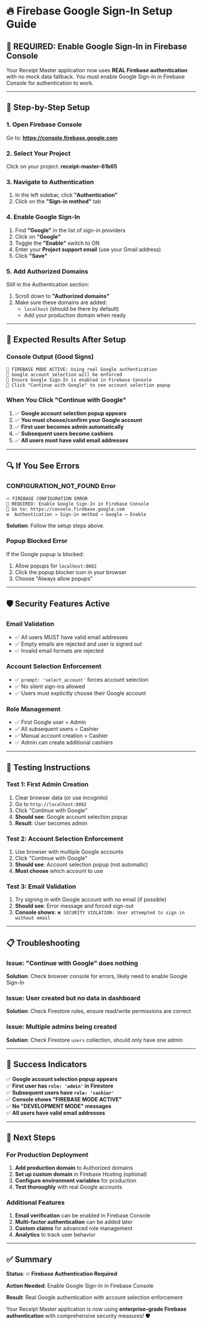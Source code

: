 # 🔥 Firebase Google Sign-In Setup Guide

## 🚨 **REQUIRED: Enable Google Sign-In in Firebase Console**

Your Receipt Master application now uses **REAL Firebase authentication** with no mock data fallback. You must enable Google Sign-In in Firebase Console for authentication to work.

---

## 🚀 **Step-by-Step Setup**

### **1. Open Firebase Console**
Go to: **https://console.firebase.google.com**

### **2. Select Your Project**
Click on your project: **receipt-master-61b65**

### **3. Navigate to Authentication**
1. In the left sidebar, click **"Authentication"**
2. Click on the **"Sign-in method"** tab

### **4. Enable Google Sign-In**
1. Find **"Google"** in the list of sign-in providers
2. Click on **"Google"**
3. Toggle the **"Enable"** switch to ON
4. Enter your **Project support email** (use your Gmail address)
5. Click **"Save"**

### **5. Add Authorized Domains**
Still in the Authentication section:
1. Scroll down to **"Authorized domains"**
2. Make sure these domains are added:
   - `localhost` (should be there by default)
   - Add your production domain when ready

---

## 🎯 **Expected Results After Setup**

### **Console Output (Good Signs)**
```
🔐 FIREBASE MODE ACTIVE: Using real Google authentication
🚨 Google account selection will be enforced
📝 Ensure Google Sign-In is enabled in Firebase Console
🎯 Click "Continue with Google" to see account selection popup
```

### **When You Click "Continue with Google"**
1. ✅ **Google account selection popup appears**
2. ✅ **You must choose/confirm your Google account**  
3. ✅ **First user becomes admin automatically**
4. ✅ **Subsequent users become cashiers**
5. ✅ **All users must have valid email addresses**

---

## 🔍 **If You See Errors**

### **CONFIGURATION_NOT_FOUND Error**
```
🔥 FIREBASE CONFIGURATION ERROR
📝 REQUIRED: Enable Google Sign-In in Firebase Console
🔗 Go to: https://console.firebase.google.com
⚙️  Authentication → Sign-in method → Google → Enable
```

**Solution**: Follow the setup steps above.

### **Popup Blocked Error**
If the Google popup is blocked:
1. Allow popups for `localhost:8082`
2. Click the popup blocker icon in your browser
3. Choose "Always allow popups"

---

## 🛡️ **Security Features Active**

### **Email Validation**
- ✅ All users MUST have valid email addresses
- ✅ Empty emails are rejected and user is signed out
- ✅ Invalid email formats are rejected

### **Account Selection Enforcement**
- ✅ `prompt: 'select_account'` forces account selection
- ✅ No silent sign-ins allowed
- ✅ Users must explicitly choose their Google account

### **Role Management**
- ✅ First Google user = Admin
- ✅ All subsequent users = Cashier
- ✅ Manual account creation = Cashier
- ✅ Admin can create additional cashiers

---

## 🧪 **Testing Instructions**

### **Test 1: First Admin Creation**
1. Clear browser data (or use incognito)
2. Go to `http://localhost:8082`
3. Click "Continue with Google"
4. **Should see**: Google account selection popup
5. **Result**: User becomes admin

### **Test 2: Account Selection Enforcement**
1. Use browser with multiple Google accounts
2. Click "Continue with Google"  
3. **Should see**: Account selection popup (not automatic)
4. **Must choose** which account to use

### **Test 3: Email Validation**
1. Try signing in with Google account with no email (if possible)
2. **Should see**: Error message and forced sign-out
3. **Console shows**: `❌ SECURITY VIOLATION: User attempted to sign in without email`

---

## 📋 **Troubleshooting**

### **Issue**: "Continue with Google" does nothing
**Solution**: Check browser console for errors, likely need to enable Google Sign-In

### **Issue**: User created but no data in dashboard
**Solution**: Check Firestore rules, ensure read/write permissions are correct

### **Issue**: Multiple admins being created  
**Solution**: Check Firestore `users` collection, should only have one admin

---

## 🎉 **Success Indicators**

✅ **Google account selection popup appears**  
✅ **First user has `role: 'admin'` in Firestore**  
✅ **Subsequent users have `role: 'cashier'`**  
✅ **Console shows "FIREBASE MODE ACTIVE"**  
✅ **No "DEVELOPMENT MODE" messages**  
✅ **All users have valid email addresses**  

---

## 🚀 **Next Steps**

### **For Production Deployment**
1. **Add production domain** to Authorized domains
2. **Set up custom domain** in Firebase Hosting (optional)
3. **Configure environment variables** for production
4. **Test thoroughly** with real Google accounts

### **Additional Features**
1. **Email verification** can be enabled in Firebase Console
2. **Multi-factor authentication** can be added later
3. **Custom claims** for advanced role management
4. **Analytics** to track user behavior

---

## ✅ **Summary**

**Status**: 🔥 **Firebase Authentication Required**

**Action Needed**: Enable Google Sign-In in Firebase Console

**Result**: Real Google authentication with account selection enforcement

Your Receipt Master application is now using **enterprise-grade Firebase authentication** with comprehensive security measures! 🛡️